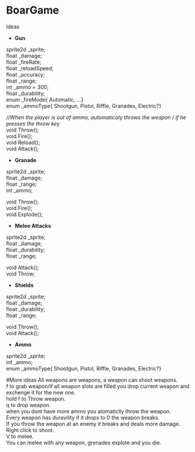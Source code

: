 # BoarGame

Ideas

- **Gun**

sprite2d _sprite;<br />
float _damage;<br />
float _fireRate;<br />
float _reloadSpeed;<br />
float _accuracy;<br />
float _range;<br />
int _ammo = 300;<br />
float _durability;<br />
enum _fireMode{ Automatic, ...}<br />
enum _ammoType{ Shootgun, Pistol, Riffle, Granades, Electric?}<br />

_//When the player is out of ammo, automaticaly throws the weapon / if he presses the throw key_<br />
void Throw();<br />
void Fire();<br />
void Reload();<br />
void Attack();<br />

- **Granade**

sprite2d _sprite;<br />
float _damage;<br />
float _range;<br />
int _ammo;<br />

void Throw();<br />
void Fire();<br />
void Explode();<br />

- **Melee Attacks**

sprite2d _sprite;<br />
float _damage;<br />
float _durability;<br />
float _range;<br />

void Attack();<br />
void Throw;<br />

- **Shields**

sprite2d _sprite;<br />
float _damage;<br />
float _durability;<br />
float _range;<br />

void Throw();<br />
void Attack();<br />

- **Ammo**

sprite2d _sprite;<br />
int _ammo;<br />
enum _ammoType{ Shootgun, Pistol, Riffle, Granades, Electric?}<br />

#More ideas
All weapons are weapons, a weapon can shoot weapons.<br />
f to grab weapon/if all weapon slots are filled you drop current weapon and exchenge it for the new one.<br />
hold f to Throw weapon.<br />
q to drop weapon.<br />
when you dont have more ammo you atomaticlly throw the weapon.<br />
Every weapon has duravility if it drops to 0 the weapon breaks.<br />
If you throw the weapon at an enemy it breaks and deals more damage.<br />
Right click to shoot.<br />
V to melee.<br />
You can melee with any weapon, grenades explote and you die.<br />

